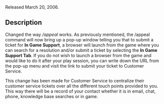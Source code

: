 Released March 20, 2006.

## Description

Changed the way _/appeal_ works. As previously mentioned, the /appeal command
will now bring up a pop-up window telling you that to submit a ticket for **In
Game Support**, a browser will launch from the game where you can search for a
resolution and/or submit a ticket by selecting the **In Game Support Tab**. If
you do not wish to launch a browser from the game and would like to do it after
your play session, you can write down the URL from the pop-up menu and visit the
link to submit your ticket to Customer Service.

This change has been made for Customer Service to centralize their customer
service tickets over all the different touch points provided to you. This way
there will be a record of your contact whether it is in email, chat, phone,
knowledge base searches or in game.


